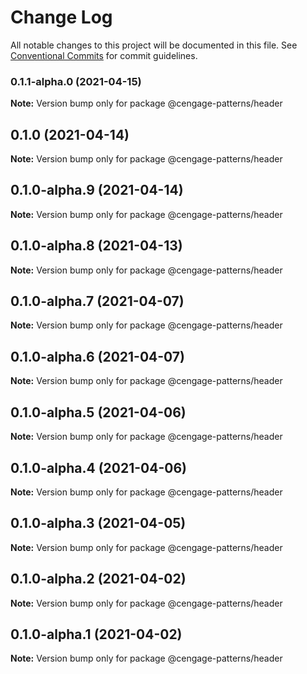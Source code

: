 # Change Log

All notable changes to this project will be documented in this file.
See [Conventional Commits](https://conventionalcommits.org) for commit guidelines.

### 0.1.1-alpha.0 (2021-04-15)

**Note:** Version bump only for package @cengage-patterns/header





## 0.1.0 (2021-04-14)

**Note:** Version bump only for package @cengage-patterns/header





## 0.1.0-alpha.9 (2021-04-14)

**Note:** Version bump only for package @cengage-patterns/header





## 0.1.0-alpha.8 (2021-04-13)

**Note:** Version bump only for package @cengage-patterns/header





## 0.1.0-alpha.7 (2021-04-07)

**Note:** Version bump only for package @cengage-patterns/header





## 0.1.0-alpha.6 (2021-04-07)

**Note:** Version bump only for package @cengage-patterns/header





## 0.1.0-alpha.5 (2021-04-06)

**Note:** Version bump only for package @cengage-patterns/header





## 0.1.0-alpha.4 (2021-04-06)

**Note:** Version bump only for package @cengage-patterns/header





## 0.1.0-alpha.3 (2021-04-05)

**Note:** Version bump only for package @cengage-patterns/header





## 0.1.0-alpha.2 (2021-04-02)

**Note:** Version bump only for package @cengage-patterns/header





## 0.1.0-alpha.1 (2021-04-02)

**Note:** Version bump only for package @cengage-patterns/header
